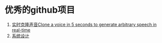 优秀的github项目
===

1. [实时克隆声音Clone a voice in 5 seconds to generate arbitrary speech in real-time](https://github.com/CorentinJ/Real-Time-Voice-Cloning)
1. [系统设计](https://github.com/donnemartin/system-design-primer)